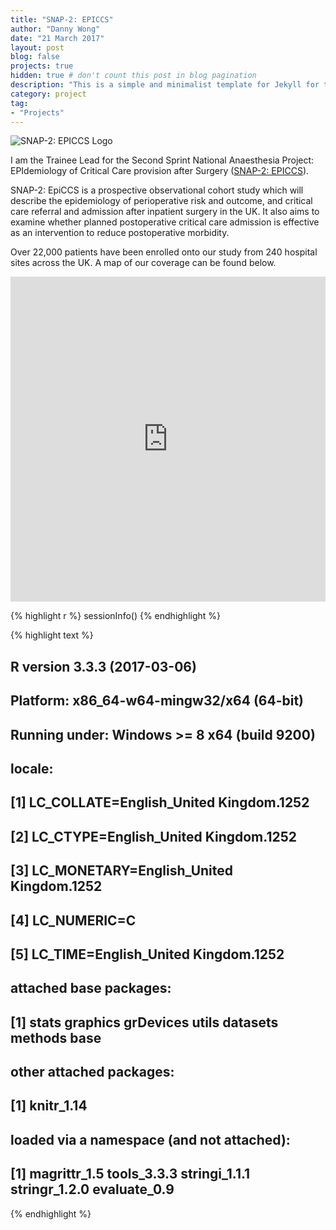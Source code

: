 ```yaml
---
title: "SNAP-2: EPICCS"
author: "Danny Wong"
date: "21 March 2017"
layout: post
blog: false
projects: true
hidden: true # don't count this post in blog pagination
description: "This is a simple and minimalist template for Jekyll for those who likes to eat noodles."
category: project
tag:
- "Projects"
---
```


![SNAP-2: EPICCS Logo](https://dannyjnwong.github.io/assets/images/Vector2.png)

I am the Trainee Lead for the Second Sprint National Anaesthesia Project: EPIdemiology of Critical Care provision after Surgery ([SNAP-2: EPICCS](http://www.niaa-hsrc.org.uk/SNAP-2-EpiCCS)).

SNAP-2: EpiCCS is a prospective observational cohort study which will describe the epidemiology of perioperative risk and outcome, and critical care referral and admission after inpatient surgery in the UK. It also aims to examine whether planned postoperative critical care admission is effective as an intervention to reduce postoperative morbidity.

Over 22,000 patients have been enrolled onto our study from 240 hospital sites across the UK. A map of our coverage can be found below.

<iframe width='100%' height='520' frameborder='0' src='https://dannyjnwong.carto.com/viz/07788968-d28d-11e6-94b3-0ef24382571b/embed_map' allowfullscreen webkitallowfullscreen mozallowfullscreen oallowfullscreen msallowfullscreen></iframe>


{% highlight r %}
sessionInfo()
{% endhighlight %}



{% highlight text %}
## R version 3.3.3 (2017-03-06)
## Platform: x86_64-w64-mingw32/x64 (64-bit)
## Running under: Windows >= 8 x64 (build 9200)
## 
## locale:
## [1] LC_COLLATE=English_United Kingdom.1252 
## [2] LC_CTYPE=English_United Kingdom.1252   
## [3] LC_MONETARY=English_United Kingdom.1252
## [4] LC_NUMERIC=C                           
## [5] LC_TIME=English_United Kingdom.1252    
## 
## attached base packages:
## [1] stats     graphics  grDevices utils     datasets  methods   base     
## 
## other attached packages:
## [1] knitr_1.14
## 
## loaded via a namespace (and not attached):
## [1] magrittr_1.5  tools_3.3.3   stringi_1.1.1 stringr_1.2.0 evaluate_0.9
{% endhighlight %}

